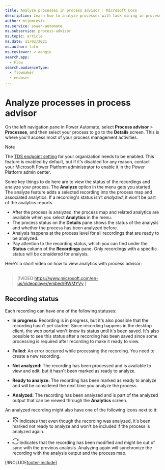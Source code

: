 ```yaml
---
title: Analyze processes in process advisor | Microsoft Docs
description: Learn how to analyze processes with task mining in process advisor. The analyze feature adds a recording into the process map and associated analytics.
author: nijemcevic 
ms.service: power-automate
ms.subservice: process-advisor
ms.topic: article
ms.date: 11/02/2021
ms.author: tatn
ms.reviewer: v-aangie
search.app: 
  - Flow
search.audienceType: 
  - flowmaker
  - enduser
---
```


# Analyze processes in process advisor

On the left navigation pane in Power Automate, select **Process advisor** > **Processes**, and then select your process to go to the **Details** screen. This is where you'll access most of your process management activities.

> [!NOTE]
> The [TDS endpoint setting](/power-platform/admin/settings-features) for your organization needs to be enabled. This feature is enabled by default, but if it's disabled for any reason, contact your Microsoft Power Platform administrator to enable it in the Power Platform admin center.

Some key things to do here are to view the status of the recordings and analyze your process. The **Analyze** option in the menu gets you started. The analyze feature adds a selected recording into the process map and associated analytics. If a recording's status isn't *analyzed*, it won't be part of the analytics reports.

- After the process is analyzed, the process map and related analytics are available when you select **Analytics** in the menu.
- The process status on the **Details** pane shows the status of the analysis and whether the process has been analyzed before.
- Analysis happens at the process level for all recordings that are ready to be analyzed.
- Pay attention to the recording status, which you can find under the **Status** column of the **Recordings** pane. Only recordings with a specific status will be considered for analysis.

Here's a short video on how to view analytics with process advisor:<br>
</br>
> [!VIDEO https://www.microsoft.com/en-us/videoplayer/embed/RWMYVy ]

## Recording status

Each recording can have one of the following statuses:

- **In progress:** Recording is in progress, but it's also possible that the recording hasn't yet started. Since recording happens in the desktop client, the web portal won't know its status until it's been saved. It's also possible to see this status after a recording has been saved since some processing is required after recording to make it ready to view.

- **Failed:** An error occurred while processing the recording. You need to create a new recording.

- **Not analyzed:** The recording has been processed and is available to view and edit, but it hasn't been marked as ready to analyze.

- **Ready to analyze:** The recording has been marked as ready to analyze and will be considered the next time you analyze the process.

- **Analyzed:** The recording has been analyzed and is part of the analyzed output that can be viewed through the **Analytics** screen.

An analyzed recording might also have one of the following icons next to it:

- ![Not ready.](media/process-advisor-analyze/icon-not-ready.png "This recording is not ready") Indicates that even though the recording was analyzed, it's been marked not ready to analyze and won't be included if the process is analyzed again.

- ![Modified.](media/process-advisor-analyze/icon-modified.png "This recording has been modified") Indicates that the recording has been modified and might be out of sync with the previous analysis. Analyzing again will synchronize the recording with the analysis output and the process map. 

[!INCLUDE[footer-include](includes/footer-banner.md)]
